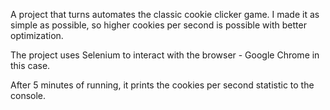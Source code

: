 A project that turns automates the classic cookie clicker game. I made it as simple as possible, so higher cookies per second is possible with better optimization.

The project uses Selenium to interact with the browser - Google Chrome in this case.

After 5 minutes of running, it prints the cookies per second statistic to the console.
